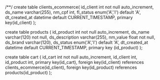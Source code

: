 /**/
create table clients_ecommerce(
  id_client int not null auto_increment,
  ds_name varchar(255),
  nm_cpf int,
  fl_status enum('A','I') default 'A',
  dt_created_at datetime default CURRENT_TIMESTAMP,
  primary key(id_client)
);

create table products (
  id_product int not null auto_increment,
  ds_name varchar(120) not null,
  ds_description varchar(255),
  nm_value float not null,
  ds_brand varchar(120),
  ds_status enum('A','I') default 'A',
  dt_created_at datetime default CURRENT_TIMESTAMP,
  primary key (id_product)
);

create table cart (
  id_cart int not null auto_increment,
  id_client int,
  id_product int,
  primary key(id_cart),
  foreign key(id_client) references clients_ecommerce(id_client),
  foreign key(id_product) references products(id_product)
);